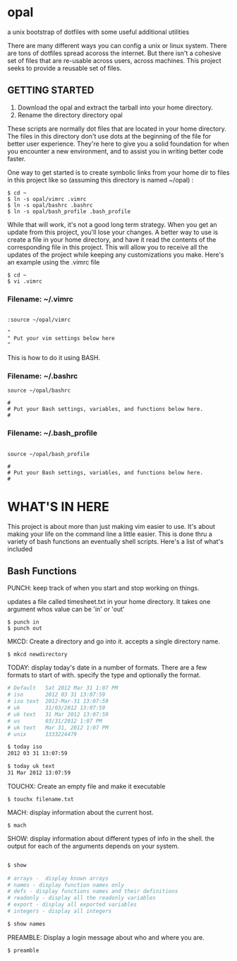 # opal

a unix bootstrap of dotfiles with some useful additional utilities

There are many different ways you can config a unix or linux system. There are 
tons of dotfiles spread acoross the internet. But there isn't a cohesive set of 
files that are re-usable across users, across machines. This project seeks to 
provide a reusable set of files. 


## GETTING STARTED

1. Download the opal and extract the tarball into your home directory.
2. Rename the directory directory opal

These scripts are normally dot files that are located in your home directory.
The files in this directory don't use dots at the beginning of the file
for better user experience. They're here to give you a solid 
foundation for when you encounter a new environment, and to assist you in 
writing better code faster. 

One way to get started is to create symbolic links from your home dir to files 
in this project like so (assuming this directory is named ~/opal) :

	$ cd ~
	$ ln -s opal/vimrc .vimrc 
	$ ln -s opal/bashrc .bashrc
	$ ln -s opal/bash_profile .bash_profile

While that will work, it's not a good long term strategy. When you get an 
update from this project, you'll lose your changes. A better way to use is 
create a file in your home directory, and have it read the contents of the 
corresponding file in this project. This will allow you to receive all the 
updates of the project while keeping any customizations you make. Here's an 
example using the .vimrc file

	$ cd ~
	$ vi .vimrc

### Filename: ~/.vimrc 
```vim

:source ~/opal/vimrc

"
" Put your vim settings below here
"

```


This is how to do it using BASH.

### Filename: ~/.bashrc
```vim
source ~/opal/bashrc

#
# Put your Bash settings, variables, and functions below here.
#

```

### Filename: ~/.bash_profile
```vim

source ~/opal/bash_profile

#
# Put your Bash settings, variables, and functions below here.
#

```

# WHAT'S IN HERE

This project is about more than just making vim easier to use. It's about 
making your life on the command line a little easier. This is done thru a 
variety of bash functions an eventually shell scripts. Here's a list of what's 
included


## Bash Functions

PUNCH: keep track of when you start and stop working on things.

updates a file called timesheet.txt in your home directory. It takes one 
argument whos value can be 'in' or 'out'

	$ punch in
	$ punch out


MKCD: Create a directory and go into it. accepts a single directory name. 

	$ mkcd newdirectory

TODAY: display today's date in a number of formats. There are a few formats 
to start of with. specify the type and optionally the format.  

```bash
# Default   Sat 2012 Mar 31 1:07 PM
# iso       2012 03 31 13:07:59
# iso text  2012-Mar-31 13:07:59
# uk        31/03/2012 13:07:59
# uk text   31 Mar 2012 13:07:59
# us        03/31/2012 1:07 PM
# uk text   Mar 31, 2012 1:07 PM
# unix      1333224479

$ today iso
2012 03 31 13:07:59

$ today uk text
31 Mar 2012 13:07:59
```

TOUCHX: Create an empty file and make it executable 

	$ touchx filename.txt

MACH: display information about the current host.

	$ mach

SHOW: display information about different types of info in the shell. the 
output for each of the arguments depends on your system. 

```bash

$ show
	
# arrays -  display known arrays 
# names - display function names only
# defs - display functions names and their definitions
# readonly - display all the readonly variables
# export - display all exported variables
# integers - display all integers

$ show names
```

PREAMBLE: Display a login message about who and where you are.

	$ preamble


